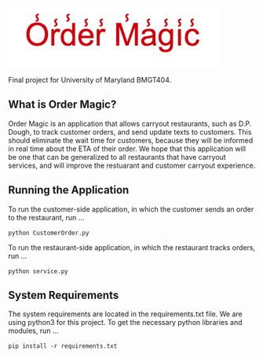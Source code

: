 ![Order Magic](OrderMagicLogo.png)

Final project for University of Maryland BMGT404.

## What is Order Magic?

Order Magic is an application that allows carryout restaurants, such as D.P. Dough, to track customer orders, and send update texts to customers. This should eliminate the wait time for customers, because they will be informed in real time about the ETA of their order. We hope that this application will be one that can be generalized to all restaurants that have carryout services, and will improve the restuarant and customer carryout experience.

## Running the Application

To run the customer-side application, in which the customer sends an order to the restaurant, run ...

```
python CustomerOrder.py
```

To run the restaurant-side application, in which the restaurant tracks orders, run ...

```
python service.py
```

## System Requirements

The system requirements are located in the requirements.txt file. We are using python3 for this project. To get the necessary python libraries and modules, run ...

```
pip install -r requirements.txt
```
